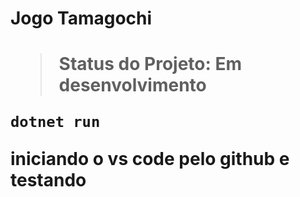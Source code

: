 <h1> Jogo Tamagochi <h1>

> Status do Projeto: Em desenvolvimento <p>


```
dotnet run
```

iniciando o vs code pelo github e testando
